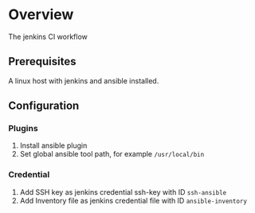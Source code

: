 # Overview

The jenkins CI workflow

## Prerequisites

A linux host with jenkins and ansible installed.

## Configuration

### Plugins

1. Install ansible plugin
2. Set global ansible tool path, for example `/usr/local/bin`

### Credential

1. Add SSH key as jenkins credential ssh-key with ID `ssh-ansible`
2. Add Inventory file as jenkins credential file with ID `ansible-inventory`